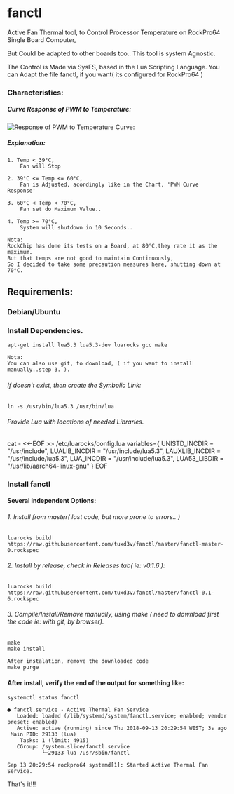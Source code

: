 # fanctl

Active Fan Thermal tool, to Control Processor Temperature on RockPro64 Single Board Computer,

But Could be adapted to other boards too..
This tool is system Agnostic.

The Control is Made via SysFS, based in the Lua Scripting Language.
You can Adapt the file fanctl, if you want( its configured  for RockPro64 )

### Characteristics:

#####  Curve Response of PWM to Temperature:

![Response of PWM to Temperature Curve:](https://github.com/tuxd3v/fanctl/blob/master/PWM_curve_response_3.png)

##### Explanation:
    
	1. Temp < 39°C,
		Fan will Stop

	2. 39°C <= Temp <= 60°C,
		Fan is Adjusted, acordingly like in the Chart, 'PWM Curve Response'

	3. 60°C < Temp < 70°C,
		Fan set do Maximum Value..

	4. Temp >= 70°C,
		System will shutdown in 10 Seconds..
		
	Nota:
	RockChip has done its tests on a Board, at 80°C,they rate it as the maximum.
	But that temps are not good to maintain Continuously,
	So I decided to take some precaution measures here, shutting down at 70°C.



## Requirements:

### Debian/Ubuntu

### Install Dependencies.
	apt-get install lua5.3 lua5.3-dev luarocks gcc make
	
	Nota:
	You can also use git, to download, ( if you want to install manually..step 3. ).

######    If doesn't exist, then create the Symbolic Link:
	ln -s /usr/bin/lua5.3 /usr/bin/lua
######    Provide Lua with locations of needed Libraries.
cat - <<-EOF >> /etc/luarocks/config.lua
variables={
        UNISTD_INCDIR   = "/usr/include",
        LUALIB_INCDIR   = "/usr/include/lua5.3",
        LAUXLIB_INCDIR  = "/usr/include/lua5.3",
        LUA_INCDIR      = "/usr/include/lua5.3",
        LUA53_LIBDIR    = "/usr/lib/aarch64-linux-gnu"
}
EOF

### Install fanctl

####      Several independent Options:

######    1. Install from master( last code, but more prone to errors.. )
	luarocks build  https://raw.githubusercontent.com/tuxd3v/fanctl/master/fanctl-master-0.rockspec

######    2. Install by release, check in Releases tab( ie: v0.1.6 ):
	luarocks build  https://raw.githubusercontent.com/tuxd3v/fanctl/master/fanctl-0.1-6.rockspec

######    3. Compile/Install/Remove manually, using make ( need to download first the code ie: with git, by browser).
	make
	make install
	
    After instalation, remove the downloaded code
	make purge

#### After install, verify the end of the output for something like:
	systemctl status fanctl

	● fanctl.service - Active Thermal Fan Service
	   Loaded: loaded (/lib/systemd/system/fanctl.service; enabled; vendor preset: enabled)
	   Active: active (running) since Thu 2018-09-13 20:29:54 WEST; 3s ago
	 Main PID: 29133 (lua)
		Tasks: 1 (limit: 4915)
	   CGroup: /system.slice/fanctl.service
		       └─29133 lua /usr/sbin/fanctl

	Sep 13 20:29:54 rockpro64 systemd[1]: Started Active Thermal Fan Service.


That's it!!!

